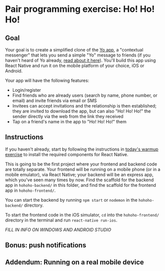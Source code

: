 # Pair programming exercise: Ho! Ho! Ho!

## Goal

Your goal is to create a simplified clone of the [Yo
app](https://www.justyo.co/), a "contextual messenger" that lets you send a
simple "Yo" message to friends (if you haven't heard of Yo already, [read about
it
here](http://www.businessinsider.com/whats-happened-to-7-million-app-yo-now-that-the-hype-has-died-2014-9)).
You'll build this app using React Native and run it on the mobile platform of
your choice, iOS or Android.

Your app will have the following features:

- Login/register
- Find friends who are already users (search by name, phone number, or email)
  and invite friends via email or SMS
- Invitees can accept invitations and the relationship is then established; they
  are invited to download the app, but can also "Ho! Ho! Ho!" the sender
  directly via the web from the link they received
- Tap on a friend's name in the app to "Ho! Ho! Ho!" them

## Instructions

If you haven't already, start by following the instructions in [today's warmup
exercise](../warmup.md) to install the required components for React Native.

This is going to be the first project where your frontend and backend code are
totally separate. Your frontend will be running on a mobile phone (or in a
mobile emulator), via React Native; your backend will be an express app, which
you've seen many times by now. Find the scaffold for the backend app in
`hohoho-backend/` in this folder, and find the scaffold for the frontend app in
`hohoho-frontend/`.

You can start the backend by running `npm start` or `nodemon` in the
`hohoho-backend/` directory.

To start the frontend code in the iOS simulator, `cd` into the
`hohoho-frontend/` directory in the terminal and run `react-native run-ios`.

*FILL IN INFO ON WINDOWS AND ANDROID STUDIO*


## Bonus: push notifications

## Addendum: Running on a real mobile device

